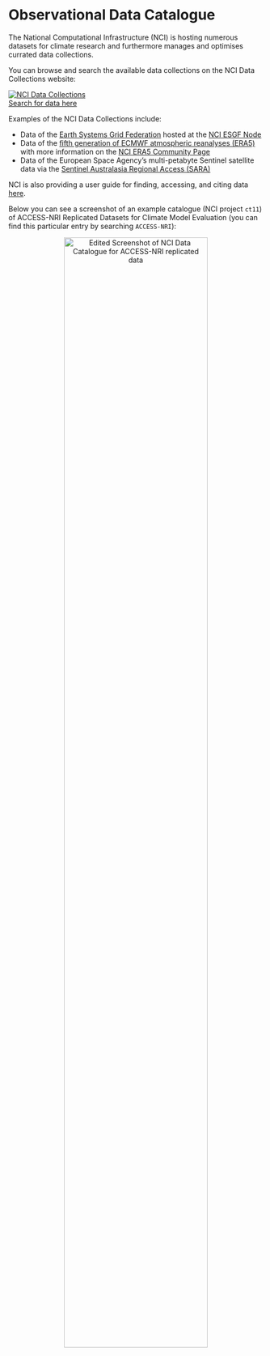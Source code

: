 # Observational Data Catalogue

The National Computational Infrastructure (NCI) is hosting numerous datasets for climate research and furthermore manages and optimises currated data collections.

You can browse and search the available data collections on the NCI Data Collections website:

<div class="card-container">
    <a href="https://geonetwork.nci.org.au/" target="_blank" class="vertical-card aspect-ratio2to1">
        <div class="card-image-container">
            <img src="../../assets/model_evaluation/logo_nci_data_catalogs.png" alt="NCI Data Collections" class="img-cover"></img>
        </div>
        <div class="card-text-container bold">Search for data here</div>
    </a>
</div>

Examples of the NCI Data Collections include:

- Data of the <a href="https://esgf.llnl.gov/" target="_blank">Earth Systems Grid Federation</a> hosted at the <a href="https://esgf.nci.org.au/projects/esgf-nci/" target="_blank">NCI ESGF Node</a>  
- Data of the <a href="https://www.ecmwf.int/en/forecasts/dataset/ecmwf-reanalysis-v5" target="_blank">fifth generation of ECMWF atmospheric reanalyses (ERA5)</a> with more information on the <a href="https://opus.nci.org.au/display/ERA5/ERA5+Community+Home" target="_blank">NCI ERA5 Community Page</a>  
- Data of the European Space Agency’s multi-petabyte Sentinel satellite data via the <a href="https://copernicus.nci.org.au/sara.client/#/home" target="_blank">Sentinel Australasia Regional Access (SARA)</a> 

NCI is also providing a user guide for finding, accessing, and citing data <a href="https://opus.nci.org.au/display/NDP/Data+Catalogue" target="_blank">here</a>.

Below you can see a screenshot of an example catalogue (NCI project `ct11`) of ACCESS-NRI Replicated Datasets for Climate Model Evaluation (you can find this particular entry by searching `ACCESS-NRI`):

<div style="text-align: center;">
    <a href="https://geonetwork.nci.org.au/geonetwork/srv/eng/catalog.search#/metadata/f7199_2480_5432_9703" target="_blank"><img src="../../assets/model_evaluation/obs_data_ct11.png" alt="Edited Screenshot of NCI Data Catalogue for ACCESS-NRI replicated data" width="75%"/></a>
</div>

<!-- In particular, we want to highlight the Coupled Model Intercomparison Project Phases 6 and 5 that are hosted by NCI as a sponsor of the [Earth System Grid Federation (ESGF)](https://esgf.nci.org.au/projects/esgf-nci/). The ESGF are federated data centres across the globe that enable access to the largest archive of climate data world-wide. This portal allows you to find, select and download data files from the federation. -->